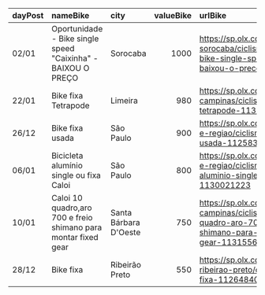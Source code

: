| dayPost   | nameBike                                                       | city                  |   valueBike | urlBike                                                                                                                  |
|:----------|:---------------------------------------------------------------|:----------------------|------------:|:-------------------------------------------------------------------------------------------------------------------------|
| 02/01     | Oportunidade - Bike single speed "Caixinha" - BAIXOU O PREÇO   | Sorocaba              |        1000 | https://sp.olx.com.br/regiao-de-sorocaba/ciclismo/oportunidade-bike-single-speed-caixinha-baixou-o-preco-1127927801      |
| 22/01     | Bike fixa Tetrapode                                            | Limeira               |         980 | https://sp.olx.com.br/grande-campinas/ciclismo/bike-fixa-tetrapode-1132508391                                            |
| 26/12     | Bike fixa usada                                                | São Paulo             |         900 | https://sp.olx.com.br/sao-paulo-e-regiao/ciclismo/bike-fixa-usada-1125830217                                             |
| 06/01     | Bicicleta alumínio single ou fixa Caloi                        | São Paulo             |         800 | https://sp.olx.com.br/sao-paulo-e-regiao/ciclismo/bicicleta-aluminio-single-ou-fixa-caloi-1130021223                     |
| 10/01     | Caloi 10 quadro,aro 700 e freio shimano para montar fixed gear | Santa Bárbara D'Oeste |         750 | https://sp.olx.com.br/grande-campinas/ciclismo/caloi-10-quadro-aro-700-e-freio-shimano-para-montar-fixed-gear-1131556869 |
| 28/12     | Bike fixa                                                      | Ribeirão Preto        |         550 | https://sp.olx.com.br/regiao-de-ribeirao-preto/ciclismo/bike-fixa-1126484097                                             |